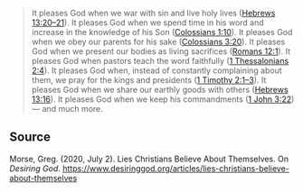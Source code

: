 > It pleases God when we war with sin and live holy lives ([Hebrews 13:20–21](https://biblia.com/bible/esv/Heb%2013.20%E2%80%9321)). It pleases God when we spend time in his word and increase in the knowledge of his Son ([Colossians 1:10](https://biblia.com/bible/esv/Col%201.10)). It pleases God when we obey our parents for his sake ([Colossians 3:20](https://biblia.com/bible/esv/Col%203.20)). It pleases God when we present our bodies as living sacrifices ([Romans 12:1](https://biblia.com/bible/esv/Rom%2012.1)). It pleases God when pastors teach the word faithfully ([1 Thessalonians 2:4](https://biblia.com/bible/esv/1%20Thess%202.4)). It pleases God when, instead of constantly complaining about them, we pray for the kings and presidents ([1 Timothy 2:1–3](https://biblia.com/bible/esv/1%20Tim%202.1%E2%80%933)). It pleases God when we share our earthly goods with others ([Hebrews 13:16](https://biblia.com/bible/esv/Heb%2013.16)). It pleases God when we keep his commandments ([1 John 3:22](https://biblia.com/bible/esv/1%20John%203.22)) — and much more.

## Source
Morse, Greg. (2020, July 2). Lies Christians Believe About Themselves. On *Desiring God*. https://www.desiringgod.org/articles/lies-christians-believe-about-themselves